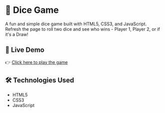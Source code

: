 # 🎲 Dice Game

A fun and simple dice game built with HTML5, CSS3, and JavaScript. Refresh the page to roll two dice and see who wins - Player 1, Player 2, or if it's a Draw!

## 🚀 Live Demo

👉 [Click here to play the game](https://abdullahali785.github.io/Dice-Game/)


## 🛠️ Technologies Used

- HTML5
- CSS3
- JavaScript
